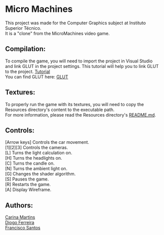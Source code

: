 # Micro Machines
This project was made for the Computer Graphics subject at Instituto Superior Técnico.<br />
It is a "clone" from the MicroMachines video game.<br />

## Compilation:
To compile the game, you will need to import the project in Visual Studio and link GLUT in the project settings. This tutorial will help you to link GLUT to the project. [Tutorial](https://goo.gl/AGa4Z0)<br />
You can find GLUT here:  [GLUT](https://goo.gl/Nlixig)

## Textures:
To properly run the game with its textures, you will need to copy the Resources directory's content to the executable path.<br />
For more information, please read the Resources directory's [README.md](https://github.com/xxlxpto/micro-machines-cg/blob/master/Resources/README.md).

## Controls:<br />
[Arrow keys] Controls the car movement.<br />
[1][2][3] Controls the cameras.<br />
[L] Turns the light calculation on.<br />
[H] Turns the headlights on.<br />
[C] Turns the candle on.<br />
[N] Turns the ambient light on.<br />
[G] Changes the shader algorithm.<br />
[S] Pauses the game.<br />
[R] Restarts the game.<br />
[A] Display Wireframe.<br />

## Authors:
[Carina Martins](https://github.com/carinamgm)<br />
[Diogo Ferreira](https://github.com/drlferreira)<br />
[Francisco Santos](https://github.com/xxlxpto)<br />
